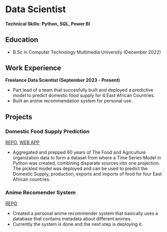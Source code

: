 
# Data Scientist

#### Technical Skills: Python, SQL, Power BI

## Education

- B.Sc in Computer Technology Multimedia University (December 2022)

## Work Experience

**Freelance Data Scientist (September 2023 - Present)**

- Part lead of a team that succesfully built and deployed a predictive model to predict domestic food supply for 4 East African Countries.
- Built an anime recommendation system for personal use.

## Projects

### Domestic Food Supply Prediction
[REPO](https://bit.ly/46Ral7d), [WEB APP](https://bit.ly/3PZMwTX)
    
- Aggregated and prepped 60 years of The Food and Agriculture organization data to form a dataset from where a Time Series Model in Python was created, combining disparate sources into one projection. The       pickled model was deployed and can be used to predict the Domestic Supply, production, exports and imports of food for four East African countries.

### Anime Recomender System
[REPO](https://github.com/Muramati/Anime_recommender)

- Created a personal anime recommender system that basically uses a database that contains metadata about different animes.
- Currently the system is done and the next step is deploying it.
    
